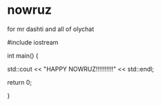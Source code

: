 # nowruz
for mr dashti and all of olychat

#include iostream

int main() {

  std::cout << "HAPPY NOWRUZ!!!!!!!!!!" << std::endl;
  
  return 0;
  
}
